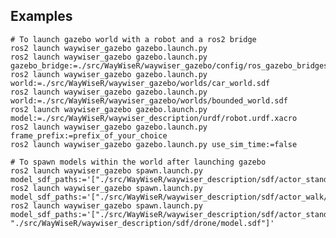 ## Examples

    # To launch gazebo world with a robot and a ros2 bridge
    ros2 launch waywiser_gazebo gazebo.launch.py
    ros2 launch waywiser_gazebo gazebo.launch.py gazebo_bridge:=./src/WayWiseR/waywiser_gazebo/config/ros_gazebo_bridges.yaml
    ros2 launch waywiser_gazebo gazebo.launch.py world:=./src/WayWiseR/waywiser_gazebo/worlds/car_world.sdf
    ros2 launch waywiser_gazebo gazebo.launch.py world:=./src/WayWiseR/waywiser_gazebo/worlds/bounded_world.sdf
    ros2 launch waywiser_gazebo gazebo.launch.py model:=./src/WayWiseR/waywiser_description/urdf/robot.urdf.xacro
    ros2 launch waywiser_gazebo gazebo.launch.py frame_prefix:=prefix_of_your_choice
    ros2 launch waywiser_gazebo gazebo.launch.py use_sim_time:=false

    # To spawn models within the world after launching gazebo
    ros2 launch waywiser_gazebo spawn.launch.py model_sdf_paths:='["./src/WayWiseR/waywiser_description/sdf/actor_stand/model.sdf"]'
    ros2 launch waywiser_gazebo spawn.launch.py model_sdf_paths:='["./src/WayWiseR/waywiser_description/sdf/actor_walk/model.sdf"]'
    ros2 launch waywiser_gazebo spawn.launch.py model_sdf_paths:='["./src/WayWiseR/waywiser_description/sdf/actor_stand/model.sdf", "./src/WayWiseR/waywiser_description/sdf/drone/model.sdf"]'
